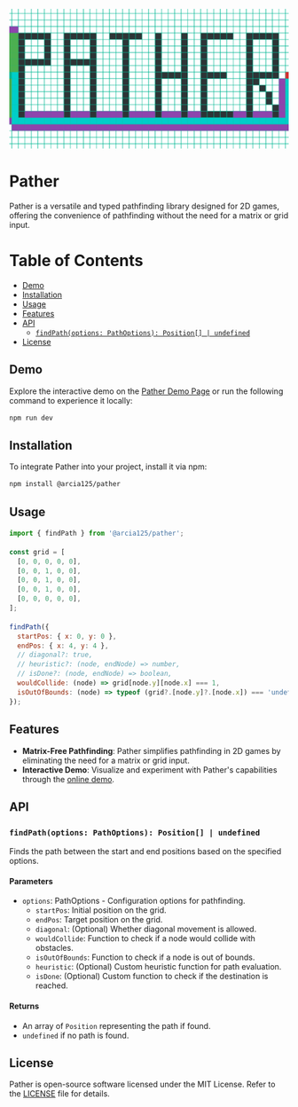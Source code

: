 ![alt text](https://github.com/Arcia125/pather/blob/master/github/assets/pather-image.png?raw=true)
# Pather

Pather is a versatile and typed pathfinding library designed for 2D games, offering the convenience of pathfinding without the need for a matrix or grid input.

# Table of Contents
- [Demo](#demo)
- [Installation](#installation)
- [Usage](#usage)
- [Features](#features)
- [API](#api)
  - [`findPath(options: PathOptions): Position[] | undefined`](#findpathoptions-pathoptions-position--undefined)
- [License](#license)

## Demo
Explore the interactive demo on the [Pather Demo Page](https://arcia125.github.io/pather/) or run the following command to experience it locally:
```bash
npm run dev
```

## Installation

To integrate Pather into your project, install it via npm:

```bash
npm install @arcia125/pather
```

## Usage

```js
import { findPath } from '@arcia125/pather';

const grid = [
  [0, 0, 0, 0, 0],
  [0, 0, 1, 0, 0],
  [0, 0, 1, 0, 0],
  [0, 0, 1, 0, 0],
  [0, 0, 0, 0, 0],
];

findPath({
  startPos: { x: 0, y: 0 },
  endPos: { x: 4, y: 4 },
  // diagonal?: true,
  // heuristic?: (node, endNode) => number,
  // isDone?: (node, endNode) => boolean,
  wouldCollide: (node) => grid[node.y][node.x] === 1,
  isOutOfBounds: (node) => typeof (grid?.[node.y]?.[node.x]) === 'undefined',
});
```

## Features

- **Matrix-Free Pathfinding**: Pather simplifies pathfinding in 2D games by eliminating the need for a matrix or grid input.
- **Interactive Demo**: Visualize and experiment with Pather's capabilities through the [online demo](https://arcia125.github.io/pather/).

## API

### `findPath(options: PathOptions): Position[] | undefined`

Finds the path between the start and end positions based on the specified options.

#### Parameters

- `options`: PathOptions - Configuration options for pathfinding.
  - `startPos`: Initial position on the grid.
  - `endPos`: Target position on the grid.
  - `diagonal`: (Optional) Whether diagonal movement is allowed.
  - `wouldCollide`: Function to check if a node would collide with obstacles.
  - `isOutOfBounds`: Function to check if a node is out of bounds.
  - `heuristic`: (Optional) Custom heuristic function for path evaluation.
  - `isDone`: (Optional) Custom function to check if the destination is reached.

#### Returns

- An array of `Position` representing the path if found.
- `undefined` if no path is found.

## License

Pather is open-source software licensed under the MIT License. Refer to the [LICENSE](LICENSE) file for details.
